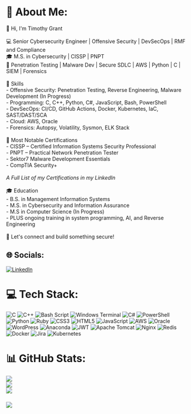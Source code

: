 # 💫 About Me:
👋 Hi, I'm Timothy Grant<br><br>💻 Senior Cybersecurity Engineer | Offensive Security | DevSecOps | RMF and Compliance<br>🎓 M.S. in Cybersecurity | CISSP | PNPT <br>🔐 Penetration Testing | Malware Dev | Secure SDLC | AWS | Python | C | SIEM | Forensics  <br><br>🔧 Skills<br>- Offensive Security: Penetration Testing, Reverse Engineering, Malware Development (In Progress)  <br>- Programming: C, C++, Python, C#, JavaScript, Bash, PowerShell  <br>- DevSecOps: CI/CD, GitHub Actions, Docker, Kubernetes, IaC, SAST/DAST/SCA  <br>- Cloud: AWS, Oracle<br>- Forensics: Autopsy, Volatility, Sysmon, ELK Stack  <br><br>📜 Most Notable Certifications<br>- CISSP – Certified Information Systems Security Professional  <br>- PNPT – Practical Network Penetration Tester <br>- Sektor7 Malware Development Essentials <br>- CompTIA Security+  <br><br>*A Full List of my Certifications in my LinkedIn*<br><br>🎓 Education<br>- B.S. in Management Information Systems<br>- M.S. in Cybersecurity and Information Assurance<br>- M.S in Computer Science (In Progress)<br>- PLUS ongoing training in system programming, AI, and Reverse Engineering<br><br>🔗 Let's connect and build something secure!<br>


## 🌐 Socials:
[![LinkedIn](https://img.shields.io/badge/LinkedIn-%230077B5.svg?logo=linkedin&logoColor=white)](https://linkedin.com/in/https://www.linkedin.com/in/timothy-grant-80909317b/) 

# 💻 Tech Stack:
![C](https://img.shields.io/badge/c-%2300599C.svg?style=for-the-badge&logo=c&logoColor=white) ![C++](https://img.shields.io/badge/c++-%2300599C.svg?style=for-the-badge&logo=c%2B%2B&logoColor=white) ![Bash Script](https://img.shields.io/badge/bash_script-%23121011.svg?style=for-the-badge&logo=gnu-bash&logoColor=white) ![Windows Terminal](https://img.shields.io/badge/Windows%20Terminal-%234D4D4D.svg?style=for-the-badge&logo=windows-terminal&logoColor=white) ![C#](https://img.shields.io/badge/c%23-%23239120.svg?style=for-the-badge&logo=csharp&logoColor=white) ![PowerShell](https://img.shields.io/badge/PowerShell-%235391FE.svg?style=for-the-badge&logo=powershell&logoColor=white) ![Python](https://img.shields.io/badge/python-3670A0?style=for-the-badge&logo=python&logoColor=ffdd54) ![Ruby](https://img.shields.io/badge/ruby-%23CC342D.svg?style=for-the-badge&logo=ruby&logoColor=white) ![CSS3](https://img.shields.io/badge/css3-%231572B6.svg?style=for-the-badge&logo=css3&logoColor=white) ![HTML5](https://img.shields.io/badge/html5-%23E34F26.svg?style=for-the-badge&logo=html5&logoColor=white) ![JavaScript](https://img.shields.io/badge/javascript-%23323330.svg?style=for-the-badge&logo=javascript&logoColor=%23F7DF1E) ![AWS](https://img.shields.io/badge/AWS-%23FF9900.svg?style=for-the-badge&logo=amazon-aws&logoColor=white) ![Oracle](https://img.shields.io/badge/Oracle-F80000?style=for-the-badge&logo=oracle&logoColor=white) ![WordPress](https://img.shields.io/badge/WordPress-%23117AC9.svg?style=for-the-badge&logo=WordPress&logoColor=white) ![Anaconda](https://img.shields.io/badge/Anaconda-%2344A833.svg?style=for-the-badge&logo=anaconda&logoColor=white) ![JWT](https://img.shields.io/badge/JWT-black?style=for-the-badge&logo=JSON%20web%20tokens) ![Apache Tomcat](https://img.shields.io/badge/apache%20tomcat-%23F8DC75.svg?style=for-the-badge&logo=apache-tomcat&logoColor=black) ![Nginx](https://img.shields.io/badge/nginx-%23009639.svg?style=for-the-badge&logo=nginx&logoColor=white) ![Redis](https://img.shields.io/badge/redis-%23DD0031.svg?style=for-the-badge&logo=redis&logoColor=white) ![Docker](https://img.shields.io/badge/docker-%230db7ed.svg?style=for-the-badge&logo=docker&logoColor=white) ![Jira](https://img.shields.io/badge/jira-%230A0FFF.svg?style=for-the-badge&logo=jira&logoColor=white) ![Kubernetes](https://img.shields.io/badge/kubernetes-%23326ce5.svg?style=for-the-badge&logo=kubernetes&logoColor=white)
# 📊 GitHub Stats:
![](https://github-readme-stats.vercel.app/api?username=Sceptr3sec&theme=dark&hide_border=false&include_all_commits=false&count_private=false)<br/>
![](https://nirzak-streak-stats.vercel.app/?user=Sceptr3sec&theme=dark&hide_border=false)<br/>
![](https://github-readme-stats.vercel.app/api/top-langs/?username=Sceptr3sec&theme=dark&hide_border=false&include_all_commits=false&count_private=false&layout=compact)

###
![](https://quotes-github-readme.vercel.app/api?type=horizontal&theme=radical)

<!-- Proudly created with GPRM ( https://gprm.itsvg.in ) -->
